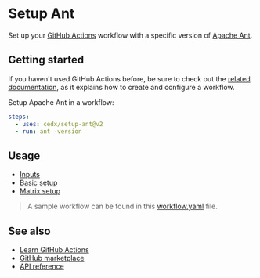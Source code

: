 # Setup Ant
Set up your [GitHub Actions](https://docs.github.com/en/actions) workflow 
with a specific version of [Apache Ant](https://ant.apache.org).

## Getting started
If you haven't used GitHub Actions before, be sure to check out the [related documentation](https://docs.github.com/en/actions/quickstart), 
as it explains how to create and configure a workflow.

Setup Apache Ant in a workflow:

```yaml
steps:
  - uses: cedx/setup-ant@v2
  - run: ant -version
```

## Usage
- [Inputs](usage/inputs.md)
- [Basic setup](usage/basic_setup.md)
- [Matrix setup](usage/matrix_setup.md)

> A sample workflow can be found in this [workflow.yaml](https://github.com/cedx/setup-ant/blob/main/example/workflow.yaml) file.

## See also
- [Learn GitHub Actions](https://docs.github.com/en/actions/learn-github-actions)
- [GitHub marketplace](https://github.com/marketplace/actions/setup-ant)
- [API reference](api/)
